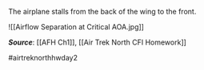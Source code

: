 The airplane stalls from the back of the wing to the front.

 ![[Airflow Separation at Critical AOA.jpg]]

***Source***: [[AFH Ch1]], [[Air Trek North CFI Homework]]

#airtreknorthhwday2